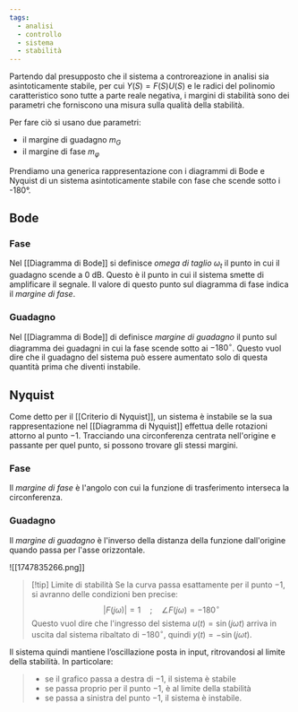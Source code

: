 ```yaml
---
tags:
  - analisi
  - controllo
  - sistema
  - stabilità
---
```

Partendo dal presupposto che il sistema a controreazione in analisi sia asintoticamente stabile,
per cui $Y(S) = F(S)U(S)$ e le radici del polinomio caratteristico sono tutte a parte reale
negativa, i margini di stabilità sono dei parametri che forniscono una misura sulla qualità della stabilità.

Per fare ciò si usano due parametri: 
- il margine di guadagno $m_G$
- il margine di fase $m_\varphi$

Prendiamo una generica rappresentazione con i diagrammi di Bode e Nyquist di un sistema
asintoticamente stabile con fase che scende sotto i -180°.

## Bode

### Fase
Nel [[Diagramma di Bode]] si definisce _omega di taglio_ $\omega_t$ il punto in cui il guadagno scende a $0$ dB. Questo è il punto in cui il sistema smette di amplificare il segnale. Il valore di questo punto sul diagramma di fase indica il _margine di fase_.
### Guadagno
Nel [[Diagramma di Bode]] di definisce _margine di guadagno_ il punto sul diagramma dei guadagni in cui la fase scende sotto ai $-180^{\circ}$. Questo vuol dire che il guadagno del sistema può essere aumentato solo di questa quantità prima che diventi instabile.

## Nyquist

Come detto per il [[Criterio di Nyquist]], un sistema è instabile se la sua rappresentazione nel [[Diagramma di Nyquist]] effettua delle rotazioni attorno al punto $-1$. Tracciando una circonferenza centrata nell'origine e passante per quel punto, si possono trovare gli stessi margini. 
### Fase
Il _margine di fase_ è l'angolo con cui la funzione di trasferimento interseca la circonferenza.
### Guadagno
Il _margine di guadagno_ è l'inverso della distanza della funzione dall'origine quando passa per l'asse orizzontale.

![[1747835266.png]]

>[!tip] Limite di stabilità
>Se la curva passa esattamente per il punto $-1$, si avranno delle condizioni ben precise:
>$$
>|F(j\omega)| = 1 \quad ; \quad \angle F(j\omega) = -180^{\circ}
>$$
>Questo vuol dire che l'ingresso del sistema $u(t) = \sin(j\omega t)$ arriva in uscita dal sistema ribaltato di $-180^{\circ}$, quindi $y(t) = -\sin(j\omega t)$.
>
Il sistema quindi mantiene l’oscillazione posta in input, ritrovandosi al limite della stabilità. In
particolare:
>- se il grafico passa a destra di $-1$, il sistema è stabile
>- se passa proprio per il punto $-1$, è al limite della stabilità
>- se passa a sinistra del punto $-1$, il sistema è instabile.


